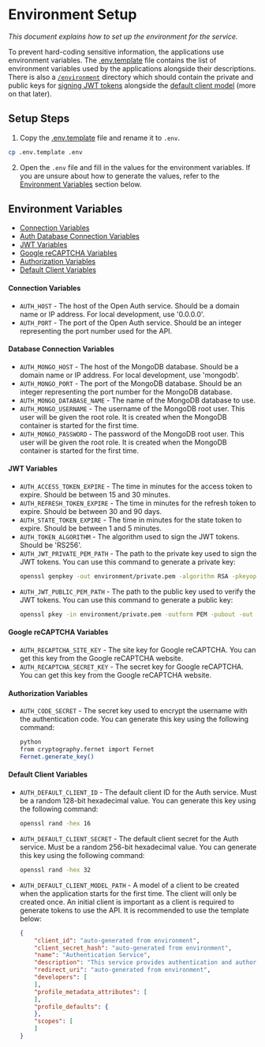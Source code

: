 # Environment Setup
_This document explains how to set up the environment for the service._

To prevent hard-coding sensitive information, the applications use environment variables. The [.env.template](../.env.template) file contains the list of environment variables used by the applications alongside their descriptions. There is also a [`/environment`](../environment/) directory which should contain the private and public keys for [signing JWT tokens](#jwt-variables) alongside the [default client model](#default-client-variables) (more on that later).

## Setup Steps
1. Copy the [.env.template](../.env.template) file and rename it to `.env`.
```bash
cp .env.template .env
```
2. Open the `.env` file and fill in the values for the environment variables. If you are unsure about how to generate the values, refer to the [Environment Variables](#environment-variables) section below.

## Environment Variables

- [Connection Variables](#connection-variables)
- [Auth Database Connection Variables](#database-connection-variables)
- [JWT Variables](#jwt-variables)
- [Google reCAPTCHA Variables](#google-recaptcha-variables)
- [Authorization Variables](#authorization-variables)
- [Default Client Variables](#default-client-variables)

#### Connection Variables

- `AUTH_HOST` - The host of the Open Auth service. Should be a domain name or IP address. For local development, use '0.0.0.0'.
- `AUTH_PORT` - The port of the Open Auth service. Should be an integer representing the port number used for the API.

#### Database Connection Variables

- `AUTH_MONGO_HOST` - The host of the MongoDB database. Should be a domain name or IP address. For local development, use 'mongodb'.
- `AUTH_MONGO_PORT` - The port of the MongoDB database. Should be an integer representing the port number for the MongoDB database.
- `AUTH_MONGO_DATABASE_NAME` - The name of the MongoDB database to use.
- `AUTH_MONGO_USERNAME` - The username of the MongoDB root user. This user will be given the root role. It is created when the MongoDB container is started for the first time.
- `AUTH_MONGO_PASSWORD` - The password of the MongoDB root user. This user will be given the root role. It is created when the MongoDB container is started for the first time.

#### JWT Variables

- `AUTH_ACCESS_TOKEN_EXPIRE` - The time in minutes for the access token to expire. Should be between 15 and 30 minutes.
- `AUTH_REFRESH_TOKEN_EXPIRE` - The time in minutes for the refresh token to expire. Should be between 30 and 90 days.
- `AUTH_STATE_TOKEN_EXPIRE` - The time in minutes for the state token to expire. Should be between 1 and 5 minutes.
- `AUTH_TOKEN_ALGORITHM` - The algorithm used to sign the JWT tokens. Should be 'RS256'.
- `AUTH_JWT_PRIVATE_PEM_PATH` - The path to the private key used to sign the JWT tokens. You can use this command to generate a private key: 
    ```bash
    openssl genpkey -out environment/private.pem -algorithm RSA -pkeyopt rsa_keygen_bits:2048
    ```
- `AUTH_JWT_PUBLIC_PEM_PATH` - The path to the public key used to verify the JWT tokens. You can use this command to generate a public key:
    ```bash
    openssl pkey -in environment/private.pem -outform PEM -pubout -out environment/public.pem
    ```

#### Google reCAPTCHA Variables

- `AUTH_RECAPTCHA_SITE_KEY` - The site key for Google reCAPTCHA. You can get this key from the Google reCAPTCHA website.
- `AUTH_RECAPTCHA_SECRET_KEY` - The secret key for Google reCAPTCHA. You can get this key from the Google reCAPTCHA website.

#### Authorization Variables

- `AUTH_CODE_SECRET` - The secret key used to encrypt the username with the authentication code. You can generate this key using the following command:
    ```bash
    python
    from cryptography.fernet import Fernet
    Fernet.generate_key()
    ```

#### Default Client Variables

- `AUTH_DEFAULT_CLIENT_ID` - The default client ID for the Auth service. Must be a random 128-bit hexadecimal value. You can generate this key using the following command:
    ```bash
    openssl rand -hex 16
    ```
- `AUTH_DEFAULT_CLIENT_SECRET` - The default client secret for the Auth service. Must be a random 256-bit hexadecimal value. You can generate this key using the following command:
    ```bash
    openssl rand -hex 32
    ```
- `AUTH_DEFAULT_CLIENT_MODEL_PATH` - A model of a client to be created when the application starts for the first time. The client will only be created once. An initial client is important as a client is required to generate tokens to use the API. It is recommended to use the template below:
    ```json
    {
        "client_id": "auto-generated from environment",
        "client_secret_hash": "auto-generated from environment",
        "name": "Authentication Service",
        "description": "This service provides authentication and authorization for the platform.",
        "redirect_uri": "auto-generated from environment",
        "developers": [
        ],
        "profile_metadata_attributes": [
        ],
        "profile_defaults": {
        },
        "scopes": [
        ]
    }
    ```